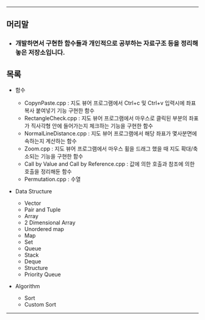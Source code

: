***
## 머리말
  * ### 개발하면서 구현한 함수들과 개인적으로 공부하는 자료구조 등을 정리해놓은 저장소입니다.


## 목록
* 함수
  * CopynPaste.cpp : 지도 뷰어 프로그램에서 Ctrl+c 및 Ctrl+v 입력시에 좌표 복사 붙여넣기 기능 구현한 함수
  * RectangleCheck.cpp : 지도 뷰어 프로그램에서 마우스로 클릭된 부분의 좌표가 직사각형 안에 들어가는지 체크하는 기능을 구현한 함수
  * NormalLineDistance.cpp : 지도 뷰어 프로그램에서 해당 좌표가 몇사분면에 속하는지 계산하는 함수
  * Zoom.cpp : 지도 뷰어 프로그램에서 마우스 휠을 드래그 했을 때 지도 확대/축소되는 기능을 구현한 함수
  * Call by Value and Call by Reference.cpp : 값에 의한 호출과 참조에 의한 호출을 정리해둔 함수
  * Permutation.cpp : 수열
  
* Data Structure
  * Vector
  * Pair and Tuple
  * Array
  * 2 Dimensional Array
  * Unordered map
  * Map
  * Set
  * Queue
  * Stack
  * Deque
  * Structure
  * Priority Queue
  
* Algorithm
  * Sort
  * Custom Sort
***
